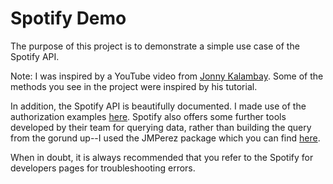 # Spotify Demo
The purpose of this project is to demonstrate a simple use case of the Spotify API. 

Note: I was inspired by a YouTube video from [Jonny Kalambay](https://www.youtube.com/watch?v=prayNyuN3w0&t=1272s). Some of the methods you  see in the project were inspired by his tutorial. 

In addition, the Spotify API is beautifully documented. I made use of the authorization examples [here](https://github.com/spotify/web-api-auth-examples). Spotify also offers some further tools developed by their team for querying data, rather than building the query from the gorund up--I used the JMPerez package which you can find [here](https://github.com/jmperez/spotify-web-api-js).

When in doubt, it is always recommended that you refer to the Spotify for developers pages for troubleshooting errors.